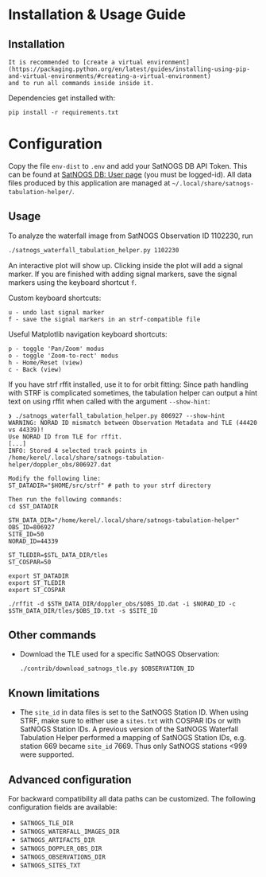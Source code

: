 # Installation & Usage Guide

## Installation

```{note}
It is recommended to [create a virtual environment](https://packaging.python.org/en/latest/guides/installing-using-pip-and-virtual-environments/#creating-a-virtual-environment)
and to run all commands inside inside it.
```

Dependencies get installed with:
```
pip install -r requirements.txt
```

# Configuration

Copy the file `env-dist` to `.env` and add your SatNOGS DB API Token. This can be found at [SatNOGS DB: User page](https://db.satnogs.org/users/edit) (you must be logged-id).
All data files produced by this application are managed at `~/.local/share/satnogs-tabulation-helper/`.

## Usage

To analyze the waterfall image from SatNOGS Observation ID 1102230, run

```bash
./satnogs_waterfall_tabulation_helper.py 1102230
```

An interactive plot will show up.
Clicking inside the plot will add a signal marker.
If you are finished with adding signal markers,
save the signal markers using the keyboard shortcut `f`.

Custom keyboard shortcuts:
```text
u - undo last signal marker
f - save the signal markers in an strf-compatible file
```

Useful Matplotlib navigation keyboard shortcuts:
```text
p - toggle 'Pan/Zoom' modus
o - toggle 'Zoom-to-rect' modus
h - Home/Reset (view)
c - Back (view)
```

If you have strf rffit installed, use it to for orbit fitting:
Since path handling with STRF is complicated sometimes, the tabulation helper can output a hint text on
using rffit when called with the argument `--show-hint`:

```
❯ ./satnogs_waterfall_tabulation_helper.py 806927 --show-hint
WARNING: NORAD ID mismatch between Observation Metadata and TLE (44420 vs 44339)!
Use NORAD ID from TLE for rffit.
[...]
INFO: Stored 4 selected track points in /home/kerel/.local/share/satnogs-tabulation-helper/doppler_obs/806927.dat

Modify the following line:
ST_DATADIR="$HOME/src/strf" # path to your strf directory

Then run the following commands:
cd $ST_DATADIR

STH_DATA_DIR="/home/kerel/.local/share/satnogs-tabulation-helper"
OBS_ID=806927
SITE_ID=50
NORAD_ID=44339

ST_TLEDIR=$STL_DATA_DIR/tles
ST_COSPAR=50

export ST_DATADIR
export ST_TLEDIR
export ST_COSPAR

./rffit -d $STH_DATA_DIR/doppler_obs/$OBS_ID.dat -i $NORAD_ID -c $STH_DATA_DIR/tles/$OBS_ID.txt -s $SITE_ID
```

## Other commands

- Download the TLE used for a specific SatNOGS Observation:
  ```
  ./contrib/download_satnogs_tle.py $OBSERVATION_ID
  ```

## Known limitations

- The `site_id` in data files is set to the SatNOGS Station ID. When using STRF, make sure to either
  use a `sites.txt` with COSPAR IDs or with SatNOGS Station IDs. A previous version of the SatNOGS
  Waterfall Tabulation Helper performed a mapping of SatNOGS Station IDs,
  e.g. station 669 became `site_id` 7669. Thus only SatNOGS stations <999 were supported.

## Advanced configuration

For backward compatibility all data paths can be customized. The following configuration fields are available:
- `SATNOGS_TLE_DIR`
- `SATNOGS_WATERFALL_IMAGES_DIR`
- `SATNOGS_ARTIFACTS_DIR`
- `SATNOGS_DOPPLER_OBS_DIR`
- `SATNOGS_OBSERVATIONS_DIR`
- `SATNOGS_SITES_TXT`
